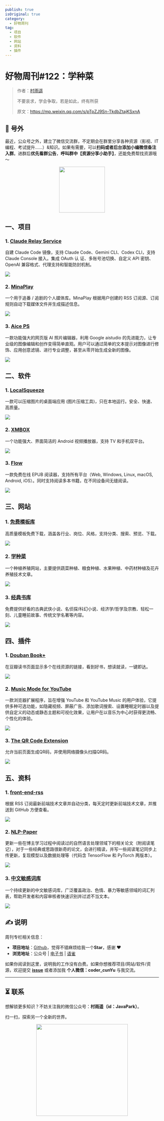 ```yaml
---
publish: true
isOriginal: true
category:
  - 好物周刊
tag:
  - 项目
  - 软件
  - 网站
  - 资料
  - 插件
---
```


# 好物周刊#122：学种菜

> 作者：[村雨遥](https://github.com/cunyu1943)
> 
> 不要哀求，学会争取，若是如此，终有所获
> 
> 原文：https://mp.weixin.qq.com/s/pTpZJ9Sn-TkdbZtajKSxnA

## 🎈 号外 

最近，公众号之外，建立了微信交流群，不定期会在群里分享各种资源（影视、IT 编程、考试提升……）&知识。如果有需要，可以**扫码或者后台添加小编微信备注入群**。进群后**优先看群公告**，**呼叫群中【资源分享小助手】**，还能免费帮找资源哦～

<center>
<img src="/contact/wxgroup.jpg" width="150">
</center>

## 一、项目

### 1. [Claude Relay Service](https://github.com/Wei-Shaw/claude-relay-service)

自建 Claude Code 镜像，支持 Claude Code、Gemini CLI、Codex CLI，支持 Claude Console 接入。集成 OAuth 认 证、多账号池切换、自定义 API 密钥、OpenAI 兼容格式、代理支持和智能防封机制。

![](https://cdn.jsdelivr.net/gh/cunyu1943/weekly@main/docs/src/2025/assets/0830-0905/1756943701825-5a2a6996-f430-4f21-8854-b46e3618e470.webp)

### 2. [MinaPlay](https://github.com/nepsyn/minaplay)

一个用于追番 / 追剧的个人媒体库。MinaPlay 根据用户创建的 RSS 订阅源、订阅规则自动下载媒体文件并生成描述信息。

![](https://cdn.jsdelivr.net/gh/cunyu1943/weekly@main/docs/src/2025/assets/0830-0905/1756944085234-c78078ec-045a-48f3-bed1-8e9e00dbd481.webp)

### 3. [Aice PS](https://github.com/aigem/aice_ps)

一款功能强大的网页版 AI 照片编辑器，利用 Google aistudio 的先进能力，让专业级的图像编辑和创作变得简单直观。用户可以通过简单的文本提示对图像进行修饰、应用创意滤镜、进行专业调整，甚至从零开始生成全新的图像。

![](https://cdn.jsdelivr.net/gh/cunyu1943/weekly@main/docs/src/2025/assets/0830-0905/1756944212402-a5a2efbc-3f4c-438b-8419-17b137d68832.webp)

## 二、软件

### 1. [LocalSqueeze](https://github.com/freeany/LocalSqueeze)

一款可以压缩图片的桌面端应用 (图片压缩工具)，只在本地运行。安全、快速、高质量。

![](https://cdn.jsdelivr.net/gh/cunyu1943/weekly@main/docs/src/2025/assets/0830-0905/1755527307438-66ed020b-849d-4c81-ac8a-e450a857f51d.webp)

### 2. [XMBOX](https://github.com/Tosencen/XMBOX)

一个功能强大、界面简洁的 Android 视频播放器，支持 TV 和手机双平台。

![](https://cdn.jsdelivr.net/gh/cunyu1943/weekly@main/docs/src/2025/assets/0830-0905/1755527462517-913d6b58-076e-4ac2-928e-35c345615e52.webp)

### 3. [Flow](https://www.flowoss.com)

一款免费在线 EPUB 阅读器，支持所有平台（Web, Windows, Linux, macOS, Android, iOS）。同时支持阅读多本书籍，在不同设备间无缝阅读。

![](https://cdn.jsdelivr.net/gh/cunyu1943/weekly@main/docs/src/2025/assets/0830-0905/1756473518071-0540783f-5963-4b1d-8ecd-c3e5738d3326.webp)

## 三、网站

### 1. [免费模板库](https://www.rtemplate.cn)

高质量模板免费下载，涵盖各行业、岗位、风格，支持分类、搜索、预览、下载。

![](https://cdn.jsdelivr.net/gh/cunyu1943/weekly@main/docs/src/2025/assets/0830-0905/1755524451148-d25ef69b-a968-4c0c-b413-c3cfeb4b7f4c.webp)

### 2. [学种菜](https://www.xuezhongcai.com)

一个种植养殖网站，主要提供蔬菜种植、粮食种植、水果种植、中药材种植及花卉养殖技术文章。

![](https://cdn.jsdelivr.net/gh/cunyu1943/weekly@main/docs/src/2025/assets/0830-0905/1755525219679-34f390de-396b-4004-a4c9-08f9fd933a59.webp)

### 3. [经典书库](https://m.jingdianbook.com)

免费提供好看的古典武侠小说、名侦探/科幻小说、经济学/哲学及宗教、轻松一刻、儿童睡前故事、传统文学名著等内容。

![](https://cdn.jsdelivr.net/gh/cunyu1943/weekly@main/docs/src/2025/assets/0830-0905/1755527553898-6a9110ac-8911-43e9-96b6-42083aea51c8.webp)

## 四、插件

### 1. [Douban Book+](https://chromewebstore.google.com/detail/douban-book%2B/lkmnoeojcpmcpjlbhbjbilpmccfljdoj/related)

在豆瓣读书页面显示多个在线资源的链接，看到好书，想读就读，一键即达。

![](https://cdn.jsdelivr.net/gh/cunyu1943/weekly@main/docs/src/2025/assets/0830-0905/1756605715232-993c565e-d1b3-4819-b1d4-9ad093cb25a2.webp)

### 2. [Music Mode for YouTube](https://chromewebstore.google.com/detail/music-mode-for-youtube/abbpaepbpakcpipajigmlpnhlnbennna?hl=zh-CN)

一款浏览器扩展程序，旨在增强 YouTube 和 YouTube Music 的用户体验，它提供多种可选功能，如隐藏视频、屏蔽广告、添加歌词搜索、设置睡眠定时器以及提供自定义的动态或静态主题和可视化效果，让用户在以音乐为中心时获得更流畅、个性化的体验。

![](https://cdn.jsdelivr.net/gh/cunyu1943/weekly@main/docs/src/2025/assets/0830-0905/1756944492239-15d3a5b4-d649-4a75-8f6e-7fe1ab545c3d.webp)

### 3. [The QR Code Extension](https://chromewebstore.google.com/detail/the-qr-code-extension/oijdcdmnjjgnnhgljmhkjlablaejfeeb)

允许当前页面生成QR码，并使用网络摄像头扫描QR码。

![](https://cdn.jsdelivr.net/gh/cunyu1943/weekly@main/docs/src/2025/assets/0830-0905/1756990787572-544d98a9-e2cd-4f99-9373-289f1829ffa0.webp)

## 五、资料

### 1. [front-end-rss](https://github.com/ChanceYu/front-end-rss)

根据 RSS 订阅最新前端技术文章并自动分类，每天定时更新前端技术文章，并推送到 GitHub 方便查看。

![](https://cdn.jsdelivr.net/gh/cunyu1943/weekly@main/docs/src/2025/assets/0830-0905/1756943566538-f6d7cb2c-205d-48c7-9d36-721cbbb46f02.webp)

### 2. [NLP-Paper](https://github.com/DengBoCong/nlp-paper)

更新一些在博主学习过程中阅读过的自然语言处理领域下的相关论文（附阅读笔记），对于一些经典或思路很新奇的论文，会进行精读，并写一些阅读笔记同步上传更新，复现模型以及数据处理等（代码含 TensorFlow 和 PyTorch 两版本）。

![](https://cdn.jsdelivr.net/gh/cunyu1943/weekly@main/docs/src/2025/assets/0830-0905/1756944920527-3da0d19d-7f67-4bb7-b225-4258159308f6.webp)

### 3. [中文敏感词库](https://github.com/konsheng/Sensitive-lexicon)

一个持续更新的中文敏感词库，广泛覆盖政治、色情、暴力等敏感领域的词汇列表，帮助开发者和内容审核者快速识别并过滤不当文本。

![](https://cdn.jsdelivr.net/gh/cunyu1943/weekly@main/docs/src/2025/assets/0830-0905/1756990927251-52d11924-0957-4ad9-83ff-3f0de5489ccf.webp)


## ✍️ 说明

周刊专栏相关信息：

- **项目地址**：[Github](https://github.com/cunyu1943/weekly)，觉得不错麻烦给我一个**Star**，感谢 ❤️
- **浏览地址**：公众号 | [电子书](https://cunyu1943.github.io/weekly) | [语雀](https://yuque.com/cunyu1943/weekly)

如果你阅读到这里，说明我的工作没有白费。如果你想推荐项目/网站/软件/资源，欢迎提交 **[issue](https://github.com/cunyu1943/weekly/issues)** 或者添加我 **个人微信：coder_cunYu** 与我交流。

---

## ⏳ 联系

想解锁更多知识？不妨关注我的微信公众号：**村雨遥（id：JavaPark）**。

扫一扫，探索另一个全新的世界。

<center>
<img src="/contact/contact.png" width="300">
</center>


